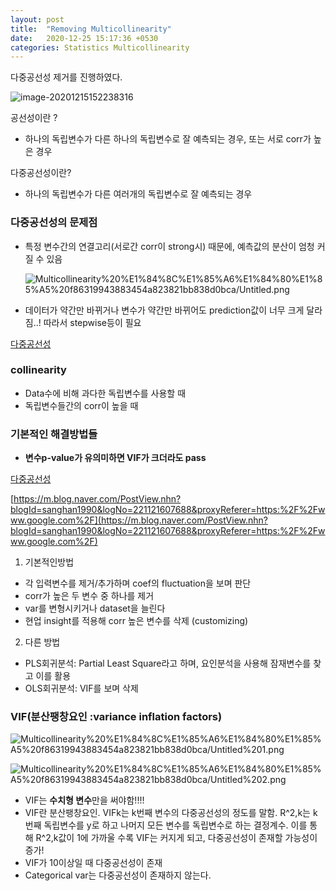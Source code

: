 ```yaml
---
layout: post
title:  "Removing Multicollinearity"
date:   2020-12-25 15:17:36 +0530
categories: Statistics Multicollinearity
---
```


다중공선성 제거를 진행하였다.

![image-20201215152238316](C:\Users\ydj93\AppData\Roaming\Typora\typora-user-images\image-20201215152238316.png)



공선성이란 ? 

- 하나의 독립변수가 다른 하나의 독립변수로 잘 예측되는 경우, 또는 서로 corr가 높은 경우

다중공선성이란?

- 하나의 독립변수가 다른 여러개의 독립변수로 잘 예측되는 경우

### 다중공선성의 문제점

- 특정 변수간의 연결고리(서로간 corr이 strong시) 때문에, 예측값의 분산이 엄청 커질 수 있음

    ![Multicollinearity%20%E1%84%8C%E1%85%A6%E1%84%80%E1%85%A5%20f86319943883454a823821bb838d0bca/Untitled.png](Multicollinearity%20%E1%84%8C%E1%85%A6%E1%84%80%E1%85%A5%20f86319943883454a823821bb838d0bca/Untitled.png)

- 데이터가 약간만 바뀌거나 변수가 약간만 바뀌어도 prediction값이 너무 크게 달라짐..! 따라서 stepwise등이 필요

[다중공선성](https://mindscale.kr/course/basic-stat-python/13)

### collinearity

- Data수에 비해 과다한 독립변수를 사용할 때
- 독립변수들간의 corr이 높을 때

### 기본적인 해결방법들

- **변수p-value가 유의미하면 VIF가 크더라도 pass**

[다중공선성](https://mindscale.kr/course/basic-stat-python/13)

[https://m.blog.naver.com/PostView.nhn?blogId=sanghan1990&logNo=221121607688&proxyReferer=https:%2F%2Fwww.google.com%2F](https://m.blog.naver.com/PostView.nhn?blogId=sanghan1990&logNo=221121607688&proxyReferer=https:%2F%2Fwww.google.com%2F)

1. 기본적인방법
- 각 입력변수를 제거/추가하며 coef의 fluctuation을 보며 판단
- corr가 높은 두 변수 중 하나를 제거
- var를 변형시키거나 dataset을 늘린다
- 현업 insight를 적용해 corr 높은 변수를 삭제 (customizing)

 2. 다른 방법

- PLS회귀분석: Partial Least Square라고 하며, 요인분석을 사용해 잠재변수를 찾고 이를 활용
- OLS회귀분석: VIF를 보며 삭제

### VIF(분산팽창요인 :variance inflation factors)

![Multicollinearity%20%E1%84%8C%E1%85%A6%E1%84%80%E1%85%A5%20f86319943883454a823821bb838d0bca/Untitled%201.png](Multicollinearity%20%E1%84%8C%E1%85%A6%E1%84%80%E1%85%A5%20f86319943883454a823821bb838d0bca/Untitled%201.png)

![Multicollinearity%20%E1%84%8C%E1%85%A6%E1%84%80%E1%85%A5%20f86319943883454a823821bb838d0bca/Untitled%202.png](Multicollinearity%20%E1%84%8C%E1%85%A6%E1%84%80%E1%85%A5%20f86319943883454a823821bb838d0bca/Untitled%202.png)

- VIF는 **수치형 변수**만을 써야함!!!!
- VIF란 분산팽창요인. VIFk는 k번째 변수의 다중공선성의 정도를 말함. R^2,k는 k번째 독립변수를 y로 하고 나머지 모든 변수를 독립변수로 하는 결정계수. 이를 통해 R^2,k값이 1에 가까울 수록 VIF는 커지게 되고, 다중공선성이 존재할 가능성이 증가!
- VIF가 10이상일 때 다중공선성이 존재
- Categorical var는 다중공선성이 존재하지 않는다.
